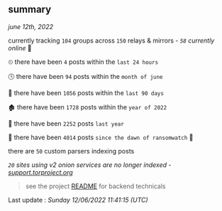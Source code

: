 
## summary
_june 12th, 2022_

currently tracking `104` groups across `150` relays & mirrors - _`58` currently online_ 📡

⏲ there have been `4` posts within the `last 24 hours`

🕓 there have been `94` posts within the `month of june`

📅 there have been `1056` posts within the `last 90 days`

🏚 there have been `1728` posts within the `year of 2022`

🚀 there have been `2252` posts `last year`

🦕 there have been `4014` posts `since the dawn of ransomwatch` 🐣

there are `50` custom parsers indexing posts

_`20` sites using v2 onion services are no longer indexed - [support.torproject.org](https://support.torproject.org/onionservices/v2-deprecation/)_

> see the project [README](https://github.com/jmousqueton/ransomwatch#readme) for backend technicals



Last update : _Sunday 12/06/2022 11:41:15 (UTC)_

